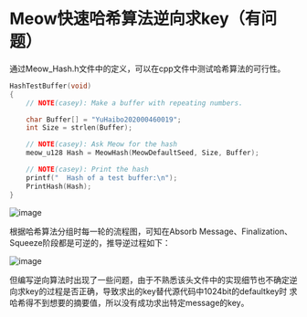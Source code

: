 # Meow快速哈希算法逆向求key（有问题）
  通过Meow_Hash.h文件中的定义，可以在cpp文件中测试哈希算法的可行性。

```c
HashTestBuffer(void)
{
    // NOTE(casey): Make a buffer with repeating numbers.

    char Buffer[] = "YuHaibo202000460019";
    int Size = strlen(Buffer);

    // NOTE(casey): Ask Meow for the hash
    meow_u128 Hash = MeowHash(MeowDefaultSeed, Size, Buffer);

    // NOTE(casey): Print the hash
    printf("  Hash of a test buffer:\n");
    PrintHash(Hash);
}
```

  ![image](https://github.com/HaiboYu02/img-storage/blob/main/pic18.png)
  
  根据哈希算法分组时每一轮的流程图，可知在Absorb Message、Finalization、Squeeze阶段都是可逆的，推导逆过程如下：
  
  ![image](https://github.com/HaiboYu02/img-storage/blob/main/pic20.jpg)

  但编写逆向算法时出现了一些问题，由于不熟悉该头文件中的实现细节也不确定逆向求key的过程是否正确，导致求出的key替代源代码中1024bit的defaultkey时  求哈希得不到想要的摘要值，所以没有成功求出特定message的key。
  
